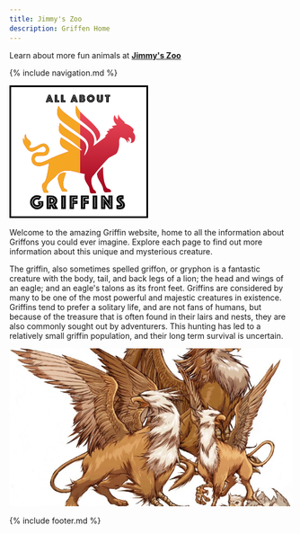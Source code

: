 ```yaml
---
title: Jimmy's Zoo
description: Griffen Home
---
```


Learn about more fun animals at [**Jimmy's Zoo**](https://bwart-mkto.github.io/scrum_zoo/index)

{% include navigation.md %}

<img alt="Griffin Logo" src="logo.png" />

Welcome to the amazing Griffin website, home to all the information about Griffons you could ever imagine. Explore each page to find out more information about this unique and mysterious creature.

The griffin, also sometimes spelled griffon, or gryphon is a fantastic creature with the body, tail, and back legs of a lion; the head and wings of an eagle; and an eagle's talons as its front feet. Griffins are considered by many to be one of the most powerful and majestic creatures in existence. Griffins tend to prefer a solitary life, and are not fans of humans, but because of the treasure that is often found in their lairs and nests, they are also commonly sought out by adventurers. This hunting has led to a relatively small griffin population, and their long term survival is uncertain.

<img alt="A Pride of Griffins" src="Griffin image 1.jpg" />

{% include footer.md %}
